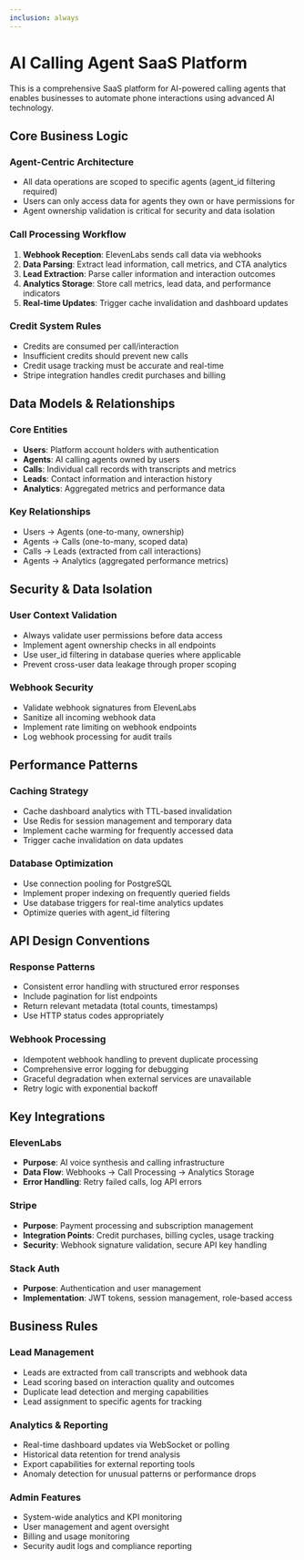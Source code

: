 ```yaml
---
inclusion: always
---
```


# AI Calling Agent SaaS Platform

This is a comprehensive SaaS platform for AI-powered calling agents that enables businesses to automate phone interactions using advanced AI technology.

## Core Business Logic

### Agent-Centric Architecture
- All data operations are scoped to specific agents (agent_id filtering required)
- Users can only access data for agents they own or have permissions for
- Agent ownership validation is critical for security and data isolation

### Call Processing Workflow
1. **Webhook Reception**: ElevenLabs sends call data via webhooks
2. **Data Parsing**: Extract lead information, call metrics, and CTA analytics
3. **Lead Extraction**: Parse caller information and interaction outcomes
4. **Analytics Storage**: Store call metrics, lead data, and performance indicators
5. **Real-time Updates**: Trigger cache invalidation and dashboard updates

### Credit System Rules
- Credits are consumed per call/interaction
- Insufficient credits should prevent new calls
- Credit usage tracking must be accurate and real-time
- Stripe integration handles credit purchases and billing

## Data Models & Relationships

### Core Entities
- **Users**: Platform account holders with authentication
- **Agents**: AI calling agents owned by users
- **Calls**: Individual call records with transcripts and metrics
- **Leads**: Contact information and interaction history
- **Analytics**: Aggregated metrics and performance data

### Key Relationships
- Users → Agents (one-to-many, ownership)
- Agents → Calls (one-to-many, scoped data)
- Calls → Leads (extracted from call interactions)
- Agents → Analytics (aggregated performance metrics)

## Security & Data Isolation

### User Context Validation
- Always validate user permissions before data access
- Implement agent ownership checks in all endpoints
- Use user_id filtering in database queries where applicable
- Prevent cross-user data leakage through proper scoping

### Webhook Security
- Validate webhook signatures from ElevenLabs
- Sanitize all incoming webhook data
- Implement rate limiting on webhook endpoints
- Log webhook processing for audit trails

## Performance Patterns

### Caching Strategy
- Cache dashboard analytics with TTL-based invalidation
- Use Redis for session management and temporary data
- Implement cache warming for frequently accessed data
- Trigger cache invalidation on data updates

### Database Optimization
- Use connection pooling for PostgreSQL
- Implement proper indexing on frequently queried fields
- Use database triggers for real-time analytics updates
- Optimize queries with agent_id filtering

## API Design Conventions

### Response Patterns
- Consistent error handling with structured error responses
- Include pagination for list endpoints
- Return relevant metadata (total counts, timestamps)
- Use HTTP status codes appropriately

### Webhook Processing
- Idempotent webhook handling to prevent duplicate processing
- Comprehensive error logging for debugging
- Graceful degradation when external services are unavailable
- Retry logic with exponential backoff

## Key Integrations

### ElevenLabs
- **Purpose**: AI voice synthesis and calling infrastructure
- **Data Flow**: Webhooks → Call Processing → Analytics Storage
- **Error Handling**: Retry failed calls, log API errors

### Stripe
- **Purpose**: Payment processing and subscription management
- **Integration Points**: Credit purchases, billing cycles, usage tracking
- **Security**: Webhook signature validation, secure API key handling

### Stack Auth
- **Purpose**: Authentication and user management
- **Implementation**: JWT tokens, session management, role-based access

## Business Rules

### Lead Management
- Leads are extracted from call transcripts and webhook data
- Lead scoring based on interaction quality and outcomes
- Duplicate lead detection and merging capabilities
- Lead assignment to specific agents for tracking

### Analytics & Reporting
- Real-time dashboard updates via WebSocket or polling
- Historical data retention for trend analysis
- Export capabilities for external reporting tools
- Anomaly detection for unusual patterns or performance drops

### Admin Features
- System-wide analytics and KPI monitoring
- User management and agent oversight
- Billing and usage monitoring
- Security audit logs and compliance reporting